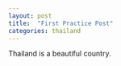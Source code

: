 ```yaml
---
layout: post
title:  "First Practice Post"
categories: thailand
---
```


Thailand is a beautiful country. 